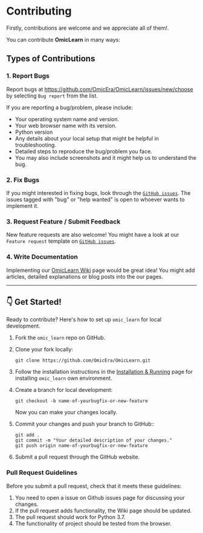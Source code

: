 # Contributing

Firstly, contributions are welcome and we appreciate all of them!. 

You can contribute **OmicLearn** in many ways:

## Types of Contributions

### 1. Report Bugs

Report bugs at https://github.com/OmicEra/OmicLearn/issues/new/choose by selecting `Bug report` from the list.

If you are reporting a bug/problem, please include:

-   Your operating system name and version.
-   Your web browser name with its version.
-   Python version
-   Any details about your local setup that might be helpful in
    troubleshooting.
-   Detailed steps to reproduce the bug/problem you face.
-   You may also include screenshots and it might help us to understand the bug.

### 2. Fix Bugs

If you might interested in fixing bugs, look through the [`GitHub issues`](https://github.com/OmicEra/OmicLearn/issues). The issues tagged with "bug" or "help wanted" is open to whoever wants to implement it.

### 3. Request Feature / Submit Feedback

New feature requests are also welcome! 
You might have a look at our `Feature request` template on [`GitHub issues`](https://github.com/OmicEra/OmicLearn/issues).


### 4. Write Documentation

Implementing our [OmicLearn Wiki](https://github.com/OmicEra/OmicLearn/wiki) page would be great idea! You might add articles, detailed explanations or blog posts into the our pages.

--- 

## 👇 Get Started!

Ready to contribute? Here's how to set up `omic_learn` for local development.

1.  Fork the `omic_learn` repo on GitHub.
2.  Clone your fork locally:

    `git clone https://github.com/OmicEra/OmicLearn.git`

3.  Follow the installation instructions in the [Installation & Running](https://github.com/OmicEra/OmicLearn/wiki/HOW-TO:-Installation-&-Running ) page for installing `omic_learn` own environment.

4.  Create a branch for local development:

    `git checkout -b name-of-yourbugfix-or-new-feature`

    Now you can make your changes locally.

5.  Commit your changes and push your branch to GitHub::

    ```
    git add .
    git commit -m "Your detailed description of your changes."
    git push origin name-of-yourbugfix-or-new-feature
    ```

6.  Submit a pull request through the GitHub website.

### **Pull Request Guidelines**

Before you submit a pull request, check that it meets these guidelines:

1.  You need to open a issue on Github issues page for discussing your changes.
2.  If the pull request adds functionality, the Wiki page should be updated.
3.  The pull request should work for Python 3.7.
4.  The functionality of project should be tested from the browser.

